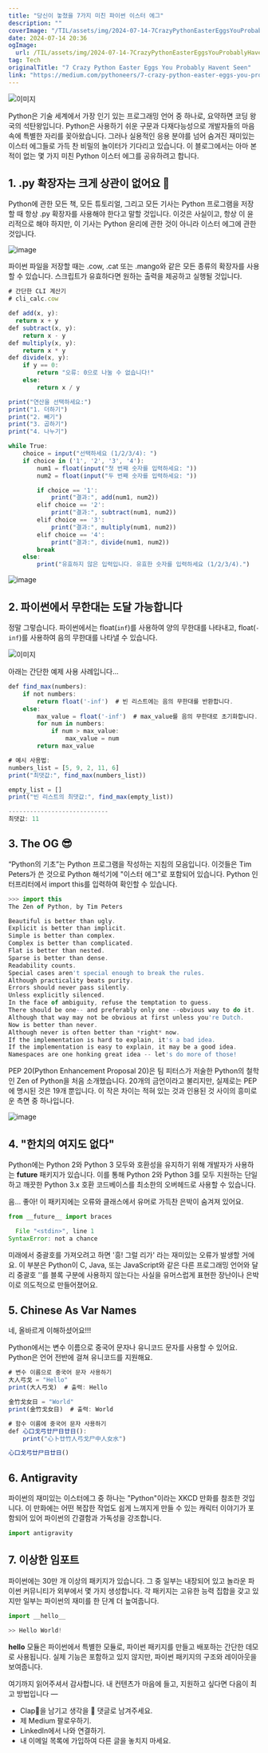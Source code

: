```yaml
---
title: "당신이 놓쳤을 7가지 미친 파이썬 이스터 에그"
description: ""
coverImage: "/TIL/assets/img/2024-07-14-7CrazyPythonEasterEggsYouProbablyHaventSeen_0.png"
date: 2024-07-14 20:36
ogImage: 
  url: /TIL/assets/img/2024-07-14-7CrazyPythonEasterEggsYouProbablyHaventSeen_0.png
tag: Tech
originalTitle: "7 Crazy Python Easter Eggs You Probably Havent Seen"
link: "https://medium.com/pythoneers/7-crazy-python-easter-eggs-you-probably-havent-seen-025f4e23c813"
---
```



![이미지](/TIL/assets/img/2024-07-14-7CrazyPythonEasterEggsYouProbablyHaventSeen_0.png)

Python은 기술 세계에서 가장 인기 있는 프로그래밍 언어 중 하나로, 요약하면 코딩 왕국의 석탄왕입니다. Python은 사용하기 쉬운 구문과 다재다능성으로 개발자들의 마음 속에 특별한 자리를 꽂아왔습니다. 그러나 실용적인 응용 분야를 넘어 숨겨진 재미있는 이스터 에그들로 가득 찬 비밀의 놀이터가 기다리고 있습니다. 이 블로그에서는 아마 본 적이 없는 몇 가지 미친 Python 이스터 에그를 공유하려고 합니다.

## 1. .py 확장자는 크게 상관이 없어요 🐍

Python에 관한 모든 책, 모든 튜토리얼, 그리고 모든 기사는 Python 프로그램을 저장할 때 항상 .py 확장자를 사용해야 한다고 말할 것입니다. 이것은 사실이고, 항상 이 윤리적으로 해야 하지만, 이 기사는 Python 윤리에 관한 것이 아니라 이스터 에그에 관한 것입니다.

<!-- TIL 수평 -->
<ins class="adsbygoogle"
     style="display:block"
     data-ad-client="ca-pub-4877378276818686"
     data-ad-slot="1549334788"
     data-ad-format="auto"
     data-full-width-responsive="true"></ins>
<script>
(adsbygoogle = window.adsbygoogle || []).push({});
</script>


![image](https://miro.medium.com/v2/resize:fit:996/1*s-gIoYmgwo4NNlTBsTniZw.gif)

파이썬 파일을 저장할 때는 .cow, .cat 또는 .mango와 같은 모든 종류의 확장자를 사용할 수 있습니다. 스크립트가 유효하다면 원하는 출력을 제공하고 실행될 것입니다.

```js
# 간단한 CLI 계산기
# cli_calc.cow

def add(x, y):
  return x + y
def subtract(x, y):
    return x - y
def multiply(x, y):
    return x * y
def divide(x, y):
    if y == 0:
        return "오류: 0으로 나눌 수 없습니다!"
    else:
        return x / y

print("연산을 선택하세요:")
print("1. 더하기")
print("2. 빼기")
print("3. 곱하기")
print("4. 나누기")

while True:
    choice = input("선택하세요 (1/2/3/4): ")
    if choice in ('1', '2', '3', '4'):
        num1 = float(input("첫 번째 숫자를 입력하세요: "))
        num2 = float(input("두 번째 숫자를 입력하세요: "))

        if choice == '1':
            print("결과:", add(num1, num2))
        elif choice == '2':
            print("결과:", subtract(num1, num2))
        elif choice == '3':
            print("결과:", multiply(num1, num2))
        elif choice == '4':
            print("결과:", divide(num1, num2))
        break
    else:
        print("유효하지 않은 입력입니다. 유효한 숫자를 입력하세요 (1/2/3/4).")
```

![image](https://miro.medium.com/v2/resize:fit:1200/1*bRH0ZnSKG-kaCv-gr8fonA.gif)


<!-- TIL 수평 -->
<ins class="adsbygoogle"
     style="display:block"
     data-ad-client="ca-pub-4877378276818686"
     data-ad-slot="1549334788"
     data-ad-format="auto"
     data-full-width-responsive="true"></ins>
<script>
(adsbygoogle = window.adsbygoogle || []).push({});
</script>

## 2. 파이썬에서 무한대는 도달 가능합니다

정말 그렇습니다.
파이썬에서는 float(`inf`)를 사용하여 양의 무한대를 나타내고, float(`-inf`)를 사용하여 음의 무한대를 나타낼 수 있습니다.

![이미지](https://miro.medium.com/v2/resize:fit:324/1*0KTkloaq_LLwl7esTS_dbQ.gif)

아래는 간단한 예제 사용 사례입니다...

<!-- TIL 수평 -->
<ins class="adsbygoogle"
     style="display:block"
     data-ad-client="ca-pub-4877378276818686"
     data-ad-slot="1549334788"
     data-ad-format="auto"
     data-full-width-responsive="true"></ins>
<script>
(adsbygoogle = window.adsbygoogle || []).push({});
</script>

```js
def find_max(numbers):
    if not numbers:
        return float('-inf')  # 빈 리스트에는 음의 무한대를 반환합니다.
    else:
        max_value = float('-inf')  # max_value를 음의 무한대로 초기화합니다.
        for num in numbers:
            if num > max_value:
                max_value = num
        return max_value

# 예시 사용법:
numbers_list = [5, 9, 2, 11, 6]
print("최댓값:", find_max(numbers_list))

empty_list = []
print("빈 리스트의 최댓값:", find_max(empty_list))

----------------------------
최댓값: 11
```

## 3. The OG 😎

“Python의 기초”는 Python 프로그램을 작성하는 지침의 모음입니다. 이것들은 Tim Peters가 쓴 것으로 Python 해석기에 "이스터 에그"로 포함되어 있습니다. Python 인터프리터에서 import this를 입력하여 확인할 수 있습니다.

```js
>>> import this
The Zen of Python, by Tim Peters

Beautiful is better than ugly.
Explicit is better than implicit.
Simple is better than complex.
Complex is better than complicated.
Flat is better than nested.
Sparse is better than dense.
Readability counts.
Special cases aren't special enough to break the rules.
Although practicality beats purity.
Errors should never pass silently.
Unless explicitly silenced.
In the face of ambiguity, refuse the temptation to guess.
There should be one-- and preferably only one --obvious way to do it.
Although that way may not be obvious at first unless you're Dutch.
Now is better than never.
Although never is often better than *right* now.
If the implementation is hard to explain, it's a bad idea.
If the implementation is easy to explain, it may be a good idea.
Namespaces are one honking great idea -- let's do more of those!
```

<!-- TIL 수평 -->
<ins class="adsbygoogle"
     style="display:block"
     data-ad-client="ca-pub-4877378276818686"
     data-ad-slot="1549334788"
     data-ad-format="auto"
     data-full-width-responsive="true"></ins>
<script>
(adsbygoogle = window.adsbygoogle || []).push({});
</script>

PEP 20(Python Enhancement Proposal 20)은 팀 피터스가 저술한 Python의 철학인 Zen of Python을 처음 소개했습니다. 20개의 금언이라고 불리지만, 실제로는 PEP에 명시된 것은 19개 뿐입니다. 이 작은 차이는 적혀 있는 것과 인용된 것 사이의 흥미로운 측면 중 하나입니다. 

![image](https://miro.medium.com/v2/resize:fit:200/0*zT7m0MwnO2vf35uK.gif)

## 4. "한치의 여지도 없다"

Python에는 Python 2와 Python 3 모두와 호환성을 유지하기 위해 개발자가 사용하는 __future__ 패키지가 있습니다. 이를 통해 Python 2와 Python 3를 모두 지원하는 단일하고 깨끗한 Python 3.x 호환 코드베이스를 최소한의 오버헤드로 사용할 수 있습니다.

<!-- TIL 수평 -->
<ins class="adsbygoogle"
     style="display:block"
     data-ad-client="ca-pub-4877378276818686"
     data-ad-slot="1549334788"
     data-ad-format="auto"
     data-full-width-responsive="true"></ins>
<script>
(adsbygoogle = window.adsbygoogle || []).push({});
</script>

음... 좋아! 이 패키지에는 오류와 클래스에서 유머로 가득찬 은박이 숨겨져 있어요.

```js
from __future__ import braces

  File "<stdin>", line 1
SyntaxError: not a chance
```

미래에서 중괄호를 가져오려고 하면 '흥! 그럴 리가' 라는 재미있는 오류가 발생할 거에요. 이 부분은 Python이 C, Java, 또는 JavaScript와 같은 다른 프로그래밍 언어와 달리 중괄호 ''를 블록 구분에 사용하지 않는다는 사실을 유머스럽게 표현한 장난이나 은박이로 의도적으로 만들어졌어요.

## 5. Chinese As Var Names

<!-- TIL 수평 -->
<ins class="adsbygoogle"
     style="display:block"
     data-ad-client="ca-pub-4877378276818686"
     data-ad-slot="1549334788"
     data-ad-format="auto"
     data-full-width-responsive="true"></ins>
<script>
(adsbygoogle = window.adsbygoogle || []).push({});
</script>

네, 올바르게 이해하셨어요!!!

Python에서는 변수 이름으로 중국어 문자나 유니코드 문자를 사용할 수 있어요. Python은 언어 전반에 걸쳐 유니코드를 지원해요.

```js
# 변수 이름으로 중국어 문자 사용하기
大人弓戈 = "Hello"
print(大人弓戈)  # 출력: Hello

金竹戈女日 = "World"
print(金竹戈女日)  # 출력: World

# 함수 이름에 중국어 문자 사용하기
def 心口戈弓廿尸日廿日():
    print("心卜廿竹人弓戈尸中人女水")

心口戈弓廿尸日廿日()
```

## 6. Antigravity

<!-- TIL 수평 -->
<ins class="adsbygoogle"
     style="display:block"
     data-ad-client="ca-pub-4877378276818686"
     data-ad-slot="1549334788"
     data-ad-format="auto"
     data-full-width-responsive="true"></ins>
<script>
(adsbygoogle = window.adsbygoogle || []).push({});
</script>

파이썬의 재미있는 이스터에그 중 하나는 "Python"이라는 XKCD 만화를 참조한 것입니다. 이 만화에는 어떤 복잡한 작업도 쉽게 느껴지게 만들 수 있는 캐릭터 이야기가 포함되어 있어 파이썬의 간결함과 가독성을 강조합니다.

```js
import antigravity
```

## 7. 이상한 임포트

파이썬에는 30만 개 이상의 패키지가 있습니다. 그 중 일부는 내장되어 있고 놀라운 파이썬 커뮤니티가 외부에서 몇 가지 생성합니다. 각 패키지는 고유한 능력 집합을 갖고 있지만 일부는 파이썬의 재미를 한 단계 더 높여줍니다.

<!-- TIL 수평 -->
<ins class="adsbygoogle"
     style="display:block"
     data-ad-client="ca-pub-4877378276818686"
     data-ad-slot="1549334788"
     data-ad-format="auto"
     data-full-width-responsive="true"></ins>
<script>
(adsbygoogle = window.adsbygoogle || []).push({});
</script>

```js
import __hello__

>> Hello World!
```

__hello__ 모듈은 파이썬에서 특별한 모듈로, 파이썬 패키지를 만들고 배포하는 간단한 데모로 사용됩니다. 실제 기능은 포함하고 있지 않지만, 파이썬 패키지의 구조와 레이아웃을 보여줍니다.

여기까지 읽어주셔서 감사합니다. 내 컨텐츠가 마음에 들고, 지원하고 싶다면 다음이 최고 방법입니다 —

- Clap👋을 남기고 생각을 💬 댓글로 남겨주세요.
- 제 Medium 팔로우하기.
- LinkedIn에서 나와 연결하기.
- 내 이메일 목록에 가입하여 다른 글을 놓치지 마세요.
